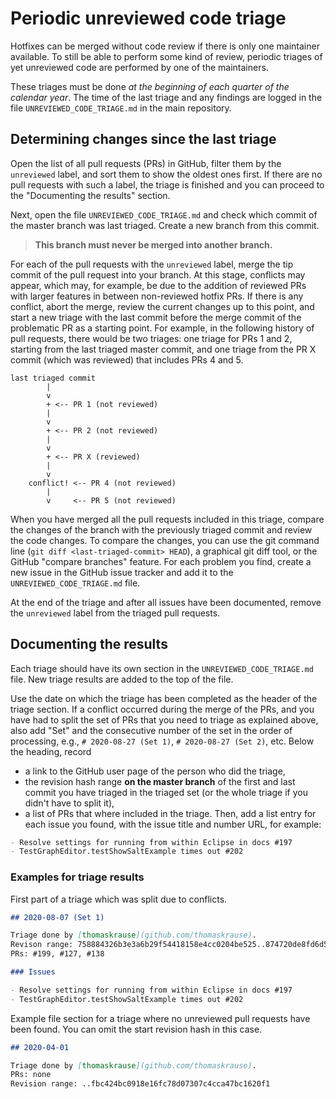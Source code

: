 # Periodic unreviewed code triage

Hotfixes can be merged without code review if there is only one maintainer available.
To still be able to perform some kind of review, periodic triages of yet unreviewed code are performed by one of the maintainers.

These triages must be done *at the beginning of each quarter of the calendar year*.
The time of the last triage and any findings are logged in the file `UNREVIEWED_CODE_TRIAGE.md` in the main repository.

## Determining changes since the last triage

Open the list of all pull requests (PRs) in GitHub, filter them by the `unreviewed` label, and sort them to show the oldest ones first.
If there are no pull requests with such a label, the triage is finished and you can proceed to the "Documenting the results" section.

Next, open the file `UNREVIEWED_CODE_TRIAGE.md` and check which commit of the master branch was last triaged.
Create a new branch from this commit.

> **This branch must never be merged into another branch.**

For each of the pull requests with the `unreviewed` label, merge the tip commit of the pull request into your branch.
At this stage, conflicts may appear, which may, for example, be due to the addition of reviewed PRs with larger features in between non-reviewed hotfix PRs.
If there is any conflict, abort the merge, review the current changes up to this point, and start a new triage with the last commit before the merge commit of the problematic PR as a starting point.
For example, in the following history of pull requests, there would be two triages: one triage for PRs 1 and 2, starting from the last triaged master commit, and one triage from the PR X commit (which was reviewed) that includes PRs 4 and 5.

```plain
last triaged commit
        |
        v
        + <-- PR 1 (not reviewed)
        |
        v
        + <-- PR 2 (not reviewed)
        |
        v
        + <-- PR X (reviewed)
        |
        v
    conflict! <-- PR 4 (not reviewed)
        |
        v     <-- PR 5 (not reviewed)

```

When you have merged all the pull requests included in this triage, compare the changes of the branch with the previously triaged commit and review the code changes.
To compare the changes, you can use the git command line (`git diff <last-triaged-commit> HEAD`), a graphical git diff tool, or the GitHub "compare branches" feature.
For each problem you find, create a new issue in the GitHub issue tracker and add it to the `UNREVIEWED_CODE_TRIAGE.md` file.

At the end of the triage and after all issues have been documented, remove the `unreviewed` label from the triaged pull requests.

## Documenting the results

Each triage should have its own section in the `UNREVIEWED_CODE_TRIAGE.md` file.
New triage results are added to the top of the file.

Use the date on which the triage has been completed as the header of the triage section.
If a conflict occurred during the merge of the PRs, and you have had to split the set of PRs that you need to triage as explained above, also add "Set" and the consecutive number of the set in the order of processing, e.g., `# 2020-08-27 (Set 1)`, `# 2020-08-27 (Set 2)`, etc.
Below the heading, record 

- a link to the GitHub user page of the person who did the triage, 
- the revision hash range **on the master branch** of the first and last commit you have triaged in the triaged set (or the whole triage if you didn't have to split it),
- a list of PRs that where included in the triage.
Then, add a list entry for each issue you found,  with the issue title and number URL, for example:


 ```markdown
- Resolve settings for running from within Eclipse in docs #197
- TestGraphEditor.testShowSaltExample times out #202
```

### Examples for triage results

First part of a triage which was split due to conflicts.

```markdown
## 2020-08-07 (Set 1)

Triage done by [thomaskrause](github.com/thomaskrause). 
Revison range: 758884326b3e3a6b29f54418158e4cc0204be525..874720de8fd6d5b415edad9a66412719abf49279
PRs: #199, #127, #138

### Issues

- Resolve settings for running from within Eclipse in docs #197
- TestGraphEditor.testShowSaltExample times out #202

```

Example file section for a triage where no unreviewed pull requests have been found. You can omit the start revision hash in this case.
```markdown
## 2020-04-01 

Triage done by [thomaskrause](github.com/thomaskrause).
PRs: none
Revision range: ..fbc424bc0918e16fc78d07307c4cca47bc1620f1
```
